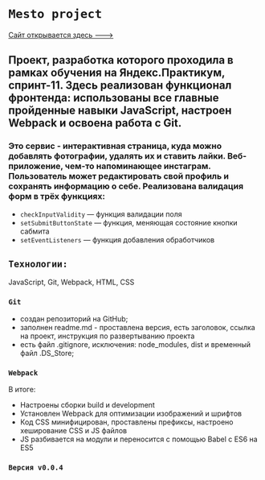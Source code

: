 # ```Mesto project```
[Сайт открывается здесь --->](https://leannalight.github.io/Mesto-project-Yandex/)

## Проект, разработка которого проходила в рамках обучения на Яндекс.Практикум, спринт-11. Здесь реализован функционал фронтенда: использованы все главные пройденные навыки JavaScript, настроен Webpack и освоена работа с Git.

### Это сервис - интерактивная страница, куда можно добавлять фотографии, удалять их и ставить лайки. Веб-приложение, чем-то напоминающее инстаграм. Пользователь может редактировать свой профиль и сохранять информацию о себе. Реализована валидация форм в трёх функциях:
- ```checkInputValidity``` — функция валидации поля
- ```setSubmitButtonState``` — функция, меняющая состояние кнопки сабмита
- ```setEventListeners``` — функция добавления обработчиков

## ```Технологии:```
JavaScript,
Git,
Webpack,
HTML,
CSS

### ```Git```
- создан репозиторий на GitHub;
- заполнен readme.md - проставлена ​​версия, есть заголовок, ссылка на проект, инструкция по развертыванию проекта
- есть файл .gitignore, исключения: node_modules, dist и временный файл .DS_Store;

### ```Webpack```
В итоге:
- Настроены сборки build и development
- Установлен Webpack для оптимизации изображений и шрифтов
- Код CSS минифицирован, проставлены префиксы, настроено хеширование CSS и JS файлов
- JS разбивается на модули и переносится с помощью Babel с ES6 на ES5

### ```Версия v0.0.4```


